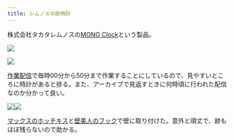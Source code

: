 ```yaml
---
title: レムノスの掛時計
---
```

株式会社タカタレムノスの[MONO Clock](https://www.amazon.co.jp/dp/B004UIT8BK)という製品。

![](https://lh5.googleusercontent.com/w-u-4cb2RvNO77kwbChfIfcglvpqY16aU8zbFsDY1yYZZPaJIwkO-_QkmRpFoowMVRoeO5sxqlJJfiNSLCrcSKkXdFbSkY_RzpRnqVF098grnQSfK-lJYoWIeIfqTTmZAJsrz6kr0OH5kcOzrg)

![](https://lh4.googleusercontent.com/IZRJpfLS94WLOJPwvZ8Qqfedgs5Mg7_uDkezHx9q-Lkb2wqTiQE6ExkQKQEyjXsFzhndUqzVWbWyQwrdPnC2Uq_tD3ZPHsifCeU0aTcggXP8yM9yRTF7G7GZ86jJJOlAYTW_YxSHUTNN8fZWyw)

[作業配信](https://www.youtube.com/channel/UC5s-KpSDGzxWPWNv94PnJHw)で毎時00分から50分まで作業することにしているので、見やすいところに時計があると捗る。また、アーカイブで見返すときに何時頃に行われた配信なのか分かって良い。

![](https://lh3.googleusercontent.com/o2LAEl7jhG19DteCfN4G3gxz8bYw4W8W_wYcyIuZNWH7iuUK2B1BjgaNzTAa7N3b0pDXokzrYMrOZtD_mVMlercRP8QGx7MioBsUKjT10uPZj0OH4mh5XBUY3QpGLmLRcaBYrl0VqAaQzBbriw)![](https://lh5.googleusercontent.com/vGtHLDLUap7eZAxlZQV2W440gOWR4uuMOYAtBDHcGdahbmqYNlDt4N7f8a66Dqhs1jewkP9cL9qf_yi9pnbYMUZIw9WkGTWs7kpkIJHTOUjW5hmBS24UQc44rkQV0P3EY_4ZCyahD_-6FvZpfQ)

[マックスのホッチキス](https://www.amazon.co.jp/dp/B000O9WRWG)と[壁美人のフック](https://www.amazon.co.jp/dp/B00CU78TDG)で壁に取り付けた。意外と頑丈で、跡もほぼ残らないので助かる。
